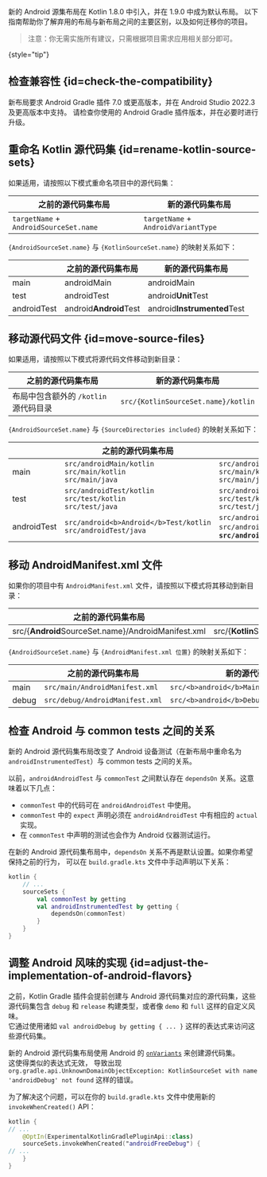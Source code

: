 [//]: # (title: Android 源码集布局)

新的 Android 源集布局在 Kotlin 1.8.0 中引入，并在 1.9.0 中成为默认布局。
以下指南帮助你了解弃用的布局与新布局之间的主要区别，以及如何迁移你的项目。

> 注意：你无需实施所有建议，只需根据项目需求应用相关部分即可。
>
{style="tip"}

## 检查兼容性 {id=check-the-compatibility}

新布局要求 Android Gradle 插件 7.0 或更高版本，并在 Android Studio 2022.3 及更高版本中支持。
请检查你使用的 Android Gradle 插件版本，并在必要时进行升级。

## 重命名 Kotlin 源代码集 {id=rename-kotlin-source-sets}

如果适用，请按照以下模式重命名项目中的源代码集：

| 之前的源代码集布局                              | 新的源代码集布局                            |
|----------------------------------------|-------------------------------------|
| `targetName` + `AndroidSourceSet.name` | `targetName` + `AndroidVariantType` |

`{AndroidSourceSet.name}` 与 `{KotlinSourceSet.name}` 的映射关系如下：

|             | 之前的源代码集布局                 | 新的源代码集布局                       |
|-------------|---------------------------|--------------------------------|
| main        | androidMain               | androidMain                    |
| test        | androidTest               | android<b>Unit</b>Test         |
| androidTest | android<b>Android</b>Test | android<b>Instrumented</b>Test |

## 移动源代码文件 {id=move-source-files}

如果适用，请按照以下模式将源代码文件移动到新目录：

| 之前的源代码集布局                | 新的源代码集布局                            |
|--------------------------|-------------------------------------|
| 布局中包含额外的 `/kotlin` 源代码目录 | `src/{KotlinSourceSet.name}/kotlin` |

`{AndroidSourceSet.name}` 与 `{SourceDirectories included}` 的映射关系如下：

|             | 之前的源代码集布局                                                          | 新的源代码集布局                                                                                                |
|-------------|--------------------------------------------------------------------|---------------------------------------------------------------------------------------------------------|
| main        | `src/androidMain/kotlin`<br/>`src/main/kotlin`<br/>`src/main/java` | `src/androidMain/kotlin`<br/>`src/main/kotlin`<br/>`src/main/java`                                      |
| test        | `src/androidTest/kotlin`<br/>`src/test/kotlin`<br/>`src/test/java` | `src/android<b>Unit</b>Test/kotlin`<br/>`src/test/kotlin`<br/>`src/test/java`                           |
| androidTest | `src/android<b>Android</b>Test/kotlin`<br/>`src/androidTest/java`  | `src/android<b>Instrumented</b>Test/kotlin`<br/>`src/androidTest/java`, <b>`src/androidTest/kotlin`</b> |

## 移动 AndroidManifest.xml 文件

如果你的项目中有 `AndroidManifest.xml` 文件，请按照以下模式将其移动到新目录：

| 之前的源代码集布局                                              | 新的源代码集布局                                              |
|--------------------------------------------------------|-------------------------------------------------------|
| src/{<b>Android</b>SourceSet.name}/AndroidManifest.xml | src/{<b>Kotlin</b>SourceSet.name}/AndroidManifest.xml |

`{AndroidSourceSet.name}` 与 `{AndroidManifest.xml 位置}` 的映射关系如下：

|       | 之前的源代码集布局                       | 新的源代码集布局                                      |
|-------|---------------------------------|-----------------------------------------------|
| main  | `src/main/AndroidManifest.xml`  | `src/<b>android</b>Main/AndroidManifest.xml`  |
| debug | `src/debug/AndroidManifest.xml` | `src/<b>android</b>Debug/AndroidManifest.xml` |

## 检查 Android 与 common tests 之间的关系

新的 Android 源代码集布局改变了 Android 设备测试（在新布局中重命名为 `androidInstrumentedTest`）与
common tests 之间的关系。

以前，`androidAndroidTest` 与 `commonTest` 之间默认存在 `dependsOn` 关系。这意味着以下几点：

- `commonTest` 中的代码可在 `androidAndroidTest` 中使用。
- `commonTest` 中的 `expect` 声明必须在 `androidAndroidTest` 中有相应的 `actual` 实现。
- 在 `commonTest` 中声明的测试也会作为 Android 仪器测试运行。

在新的 Android 源代码集布局中，`dependsOn` 关系不再是默认设置。如果你希望保持之前的行为，
可以在 `build.gradle.kts` 文件中手动声明以下关系：

```kotlin
kotlin {
    // ...
    sourceSets {
        val commonTest by getting
        val androidInstrumentedTest by getting {
            dependsOn(commonTest)
        }
    }
}
```

## 调整 Android 风味的实现 {id=adjust-the-implementation-of-android-flavors}

之前，Kotlin Gradle 插件会提前创建与 Android 源代码集对应的源代码集，这些源代码集包含 `debug` 和
`release` 构建类型，或者像 `demo` 和 `full` 这样的自定义风味。  
它通过使用诸如 `val androidDebug by getting { ... }` 这样的表达式来访问这些源代码集。

新的 Android 源代码集布局使用 Android 的 [`onVariants`](https://developer.android.com/reference/tools/gradle-api/8.0/com/android/build/api/variant/AndroidComponentsExtension#onVariants(com.android.build.api.variant.VariantSelector,kotlin.Function1)) 来创建源代码集。  
这使得类似的表达式无效，
导致出现 `org.gradle.api.UnknownDomainObjectException: KotlinSourceSet with name 'androidDebug' not found` 这样的错误。

为了解决这个问题，可以在你的 `build.gradle.kts` 文件中使用新的 `invokeWhenCreated()` API：

```kotlin
kotlin {
// ...
    @OptIn(ExperimentalKotlinGradlePluginApi::class)
    sourceSets.invokeWhenCreated("androidFreeDebug") {
// ...
    }
}
```